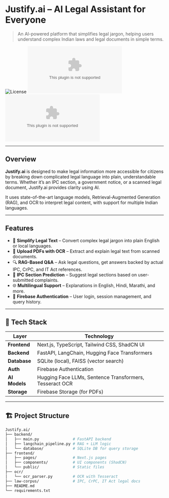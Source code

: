 # Justify.ai – AI Legal Assistant for Everyone

> An AI-powered platform that simplifies legal jargon, helping users understand complex Indian laws and legal documents in simple terms.

![License](https://img.shields.io/badge/license-MIT-blue.svg)
![Issues](https://img.shields.io/github/issues/aryan9653/Justify.ai)
![Stars](https://img.shields.io/github/stars/aryan9653/Justify.ai)

---

## Overview

**Justify.ai** is designed to make legal information more accessible for citizens by breaking down complicated legal language into plain, understandable terms. Whether it’s an IPC section, a government notice, or a scanned legal document, Justify.ai provides clarity using AI.

It uses state-of-the-art language models, Retrieval-Augmented Generation (RAG), and OCR to interpret legal content, with support for multiple Indian languages.

---

## Features

- 🧠 **Simplify Legal Text** – Convert complex legal jargon into plain English or local languages.
- 📄 **Upload PDFs with OCR** – Extract and explain legal text from scanned documents.
- 🔍 **RAG-Based Q&A** – Ask legal questions, get answers backed by actual IPC, CrPC, and IT Act references.
- 🧾 **IPC Section Prediction** – Suggest legal sections based on user-submitted complaints.
- 🌐 **Multilingual Support** – Explanations in English, Hindi, Marathi, and more.
- 🔐 **Firebase Authentication** – User login, session management, and query history.

---

## 🧰 Tech Stack

| Layer        | Technology                                         |
|--------------|-----------------------------------------------------|
| **Frontend** | Next.js, TypeScript, Tailwind CSS, ShadCN UI       |
| **Backend**  | FastAPI, LangChain, Hugging Face Transformers      |
| **Database** | SQLite (local), FAISS (vector search)              |
| **Auth**     | Firebase Authentication                            |
| **AI Models**| Hugging Face LLMs, Sentence Transformers, Tesseract OCR |
| **Storage**  | Firebase Storage (for PDFs)                        |

---

## 🏗️ Project Structure

```bash
Justify.ai/
├── backend/
│   ├── main.py               # FastAPI backend
│   ├── langchain_pipeline.py # RAG + LLM logic
│   └── database/             # SQLite DB for query storage
├── frontend/
│   ├── pages/                # Next.js pages
│   ├── components/           # UI components (ShadCN)
│   └── public/               # Static files
├── ocr/
│   └── ocr_parser.py         # OCR with Tesseract
├── law-corpus/               # IPC, CrPC, IT Act legal docs
├── README.md
└── requirements.txt

